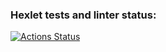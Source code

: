 ### Hexlet tests and linter status:
[![Actions Status](https://github.com/DAMaltsev/dom-react-redux-project-lvl4/workflows/hexlet-check/badge.svg)](https://github.com/DAMaltsev/dom-react-redux-project-lvl4/actions)
